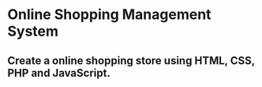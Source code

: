 # Online Shopping Management System

## Create a online shopping store using HTML, CSS, PHP and JavaScript.
